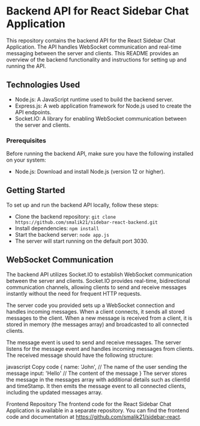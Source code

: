# Backend API for React Sidebar Chat Application
This repository contains the backend API for the React Sidebar Chat Application. The API handles WebSocket communication and real-time messaging between the server and clients. This README provides an overview of the backend functionality and instructions for setting up and running the API.

## Technologies Used
- Node.js: A JavaScript runtime used to build the backend server.
- Express.js: A web application framework for Node.js used to create the API endpoints.
- Socket.IO: A library for enabling WebSocket communication between the server and clients.
### Prerequisites
Before running the backend API, make sure you have the following installed on your system:
- Node.js: Download and install Node.js (version 12 or higher).
## Getting Started
To set up and run the backend API locally, follow these steps:

- Clone the backend repository:
`git clone https://github.com/smalik21/sidebar-react-backend.git`
- Install dependencies:
`npm install`
- Start the backend server:
`node app.js`
- The server will start running on the default port 3030.

## WebSocket Communication
The backend API utilizes Socket.IO to establish WebSocket communication between the server and clients. Socket.IO provides real-time, bidirectional communication channels, allowing clients to send and receive messages instantly without the need for frequent HTTP requests.

The server code you provided sets up a WebSocket connection and handles incoming messages. When a client connects, it sends all stored messages to the client. When a new message is received from a client, it is stored in memory (the messages array) and broadcasted to all connected clients.

The message event is used to send and receive messages. The server listens for the message event and handles incoming messages from clients. The received message should have the following structure:

javascript
Copy code
{
  name: 'John',        // The name of the user sending the message
  input: 'Hello'       // The content of the message
}
The server stores the message in the messages array with additional details such as clientId and timeStamp. It then emits the message event to all connected clients, including the updated messages array.

Frontend Repository
The frontend code for the React Sidebar Chat Application is available in a separate repository. You can find the frontend code and documentation at https://github.com/smalik21/sidebar-react.
